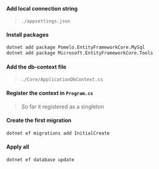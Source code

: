 #### Add local connection string

> `./appsettings.json`

#### Install packages

```bash
dotnet add package Pomelo.EntityFrameworkCore.MySql
dotnet add package Microsoft.EntityFrameworkCore.Tools
```

#### Add the db-context file

> `./Core/ApplicationDbContext.cs`

#### Register the context in `Program.cs`

> So far it registered as a singleton

#### Create the first migration

```bash
dotnet ef migrations add InitialCreate
```

#### Apply all

```bash
dotnet ef database update
```
